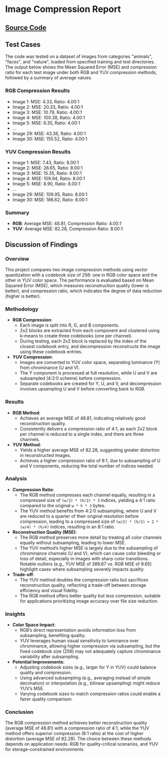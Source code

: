 # Image Compression Report

## [Source Code]([url](https://github.com/Mohamed-Mohamed-Hozien/FinalProjectInfo/tree/master))

## Test Cases

The code was tested on a dataset of images from categories "animals", "faces", and "nature", loaded from specified training and test directories. The output below shows the Mean Squared Error (MSE) and compression ratio for each test image under both RGB and YUV compression methods, followed by a summary of average values.

### RGB Compression Results
- Image 1: MSE: 4.33, Ratio: 4.00:1
- Image 2: MSE: 20.33, Ratio: 4.00:1
- Image 3: MSE: 10.79, Ratio: 4.00:1
- Image 4: MSE: 100.38, Ratio: 4.00:1
- Image 5: MSE: 6.35, Ratio: 4.00:1
- ...
- Image 29: MSE: 43.36, Ratio: 4.00:1
- Image 30: MSE: 155.52, Ratio: 4.00:1


### YUV Compression Results
- Image 1: MSE: 7.43, Ratio: 8.00:1
- Image 2: MSE: 26.65, Ratio: 8.00:1
- Image 3: MSE: 15.35, Ratio: 8.00:1
- Image 4: MSE: 109.94, Ratio: 8.00:1
- Image 5: MSE: 8.90, Ratio: 8.00:1
- ...
- Image 29: MSE: 109.95, Ratio: 8.00:1
- Image 30: MSE: 186.62, Ratio: 8.00:1

### Summary
- **RGB**: Average MSE: 48.81, Compression Ratio: 4.00:1
- **YUV**: Average MSE: 82.28, Compression Ratio: 8.00:1

## Discussion of Findings

### Overview
This project compares two image compression methods using vector quantization with a codebook size of 256: one in RGB color space and the other in YUV color space. The performance is evaluated based on Mean Squared Error (MSE), which measures reconstruction quality (lower is better), and compression ratio, which indicates the degree of data reduction (higher is better).

### Methodology
- **RGB Compression**:
    - Each image is split into R, G, and B components.
    - 2x2 blocks are extracted from each component and clustered using k-means to create three codebooks (one per channel).
    - During testing, each 2x2 block is replaced by the index of the closest codebook entry, and decompression reconstructs the image using these codebook entries.
- **YUV Compression**:
    - Images are converted to YUV color space, separating luminance (Y) from chrominance (U and V).
    - The Y component is processed at full resolution, while U and V are subsampled (4:2:0 scheme) before compression.
    - Separate codebooks are created for Y, U, and V, and decompression involves upsampling U and V before converting back to RGB.

### Results
- **RGB Method**:
    - Achieves an average MSE of 48.81, indicating relatively good reconstruction quality.
    - Consistently delivers a compression ratio of 4:1, as each 2x2 block per channel is reduced to a single index, and there are three channels.
- **YUV Method**:
    - Yields a higher average MSE of 82.28, suggesting greater distortion in reconstructed images.
    - Achieves a higher compression ratio of 8:1, due to subsampling of U and V components, reducing the total number of indices needed.

### Analysis
- **Compression Ratio**:
    - The RGB method compresses each channel equally, resulting in a compressed size of `(w/2) * (h/2) * 3` indices, yielding a 4:1 ratio compared to the original `w * h * 3` bytes.
    - The YUV method benefits from 4:2:0 subsampling, where U and V are reduced to a quarter of their original resolution before compression, leading to a compressed size of `(w/2) * (h/2) + 2 * (w/4) * (h/4)` indices, resulting in an 8:1 ratio.
- **Reconstruction Quality (MSE)**:
    - The RGB method preserves more detail by treating all color channels equally without subsampling, leading to lower MSE.
    - The YUV method’s higher MSE is largely due to the subsampling of chrominance channels (U and V), which can cause color bleeding or loss of detail, especially in images with sharp color transitions. Notable outliers (e.g., YUV MSE of 386.67 vs. RGB MSE of 9.65) highlight cases where subsampling severely impacts quality.
- **Trade-off**:
    - The YUV method doubles the compression ratio but sacrifices reconstruction quality, reflecting a trade-off between storage efficiency and visual fidelity.
    - The RGB method offers better quality but less compression, suitable for applications prioritizing image accuracy over file size reduction.

### Insights
- **Color Space Impact**:
    - RGB’s direct representation avoids information loss from subsampling, benefiting quality.
    - YUV leverages human visual sensitivity to luminance over chrominance, allowing higher compression via subsampling, but the fixed codebook size (256) may not adequately capture chrominance variability after subsampling.
- **Potential Improvements**:
    - Adjusting codebook sizes (e.g., larger for Y in YUV) could balance quality and compression.
    - Using advanced subsampling (e.g., averaging instead of simple decimation) or interpolation (e.g., bilinear upsampling) might reduce YUV’s MSE.
    - Varying codebook sizes to match compression ratios could enable a fairer quality comparison.

### Conclusion
The RGB compression method achieves better reconstruction quality (average MSE of 48.81) with a compression ratio of 4:1, while the YUV method offers superior compression (8:1 ratio) at the cost of higher distortion (average MSE of 82.28). The choice between these methods depends on application needs: RGB for quality-critical scenarios, and YUV for storage-constrained environments.